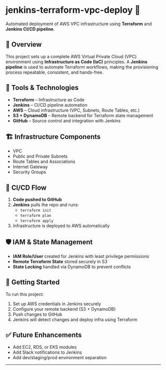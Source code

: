 
# jenkins-terraform-vpc-deploy 🚀

Automated deployment of AWS VPC infrastructure using **Terraform** and **Jenkins CI/CD pipeline**.

## 📌 Overview

This project sets up a complete AWS Virtual Private Cloud (VPC) environment using **Infrastructure as Code (IaC)** principles. A **Jenkins pipeline** is used to automate Terraform workflows, making the provisioning process repeatable, consistent, and hands-free.

## 🔧 Tools & Technologies

- **Terraform** – Infrastructure as Code
- **Jenkins** – CI/CD pipeline automation
- **AWS** – Cloud infrastructure (VPC, Subnets, Route Tables, etc.)
- **S3 + DynamoDB** – Remote backend for Terraform state management
- **GitHub** – Source control and integration with Jenkins

## 🏗️ Infrastructure Components

- VPC
- Public and Private Subnets
- Route Tables and Associations
- Internet Gateway
- Security Groups

## 🔁 CI/CD Flow

1. **Code pushed to GitHub**
2. **Jenkins** pulls the repo and runs:
   - `terraform init`
   - `terraform plan`
   - `terraform apply`
3. Infrastructure is deployed to AWS automatically

## 🛡️ IAM & State Management

- **IAM Role/User** created for Jenkins with least privilege permissions
- **Remote Terraform State** stored securely in S3
- **State Locking** handled via DynamoDB to prevent conflicts


## 🚀 Getting Started

To run this project:

1. Set up AWS credentials in Jenkins securely
2. Configure your remote backend (S3 + DynamoDB)
3. Push changes to GitHub
4. Jenkins will detect changes and deploy infra using Terraform

## ✅ Future Enhancements

- Add EC2, RDS, or EKS modules
- Add Slack notifications to Jenkins
- Add dev/staging/prod environment separation

---
